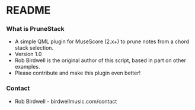# README #

### What is PruneStack ###

* A simple QML plugin for MuseScore (2.x+) to prune notes from a chord stack selection.
* Version 1.0
* Rob Birdwell is the original author of this script, based in part on other examples.
* Please contribute and make this plugin even better!

### Contact ###

* Rob Birdwell - birdwellmusic.com/contact